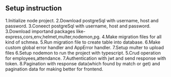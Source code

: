 ## Setup instruction

1.Initialize node project.
2.Download postgreSql with username, host and password.
3.Coneect postgreSql with username, host and password.
3.Download importand packages like- express,cors,env,helmet,multer,nodemon,pg.
4.Make migration files for all kind of schmea.
5.Run migration file to create table into database.
6.Make custom global error handler and AppError handler.
7.Setup multer to upload files
6.Setup nodemon to run the project with typescript.
5.Crud operation for employees,attendance.
7.Authentication with jwt and send response with token.
8.Pagination with response data(which found by match or get) and pagination data for making better for frontend.